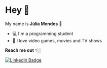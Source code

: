 # Hey  👋
 My name is **Júlia Mendes** 👩
 -  💻 I'm a programming student
- 🌈 I love video games, movies and TV shows

**Reach me out** 👇🏼

 [![Linkedin Badge](https://img.shields.io/badge/-LinkedIn-blue?style=flat-square&logo=Linkedin&logoColor=white&link=https://https://www.linkedin.com/in/juliapms/)](https://www.linkedin.com/in/juliapms/)
